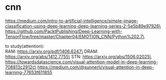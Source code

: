 # cnn
https://medium.com/intro-to-artificial-intelligence/simple-image-classification-using-deep-learning-deep-learning-series-2-5e5b89e97926\
https://github.com/PacktPublishing/Deep-Learning-with-TensorFlow/tree/master/Chapter04/EMOTION_CNN/Python%202.7\

to study(attention):\
RAM: https://arxiv.org/pdf/1406.6247\
DRAM: https://arxiv.org/abs/1412.7755\
STN: https://arxiv.org/abs/1506.02025\
https://towardsdatascience.com/visual-attention-model-in-deep-learning-708813c2912c\
https://medium.com/@sunnerli/visual-attention-in-deep-learning-77653f611855

